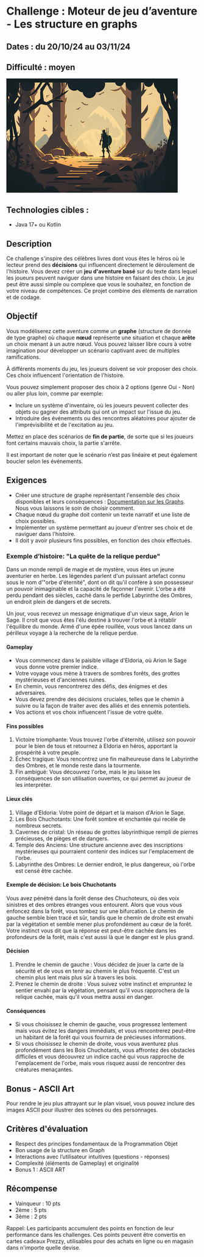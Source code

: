 # Challenge : Moteur de jeu d’aventure - Les structure en graphs

## Dates : du 20/10/24 au 03/11/24

## Difficulté : moyen

![Illustration](./_images/guerrier.jpg "Illustration")

## Technologies cibles : 
- Java 17+ ou Kotlin

## Description
Ce challenge s'inspire des célèbres livres dont vous êtes le héros où le lecteur prend des **décisions** qui influencent directement le déroulement de l'histoire. 
Vous devez créer un **jeu d'aventure basé** sur du texte dans lequel les joueurs peuvent naviguer dans une histoire en faisant des choix. Le jeu peut être aussi simple ou complexe que vous le souhaitez, en fonction de votre niveau de compétences. Ce projet combine des éléments de narration et de codage.

## Objectif
Vous modéliserez cette aventure comme un **graphe** (structure de donnée de type graphe) où chaque **nœud** représente une situation et chaque **arête** un choix menant à un autre nœud. Vous pouvez laisser libre cours à votre imagination pour développer un scénario captivant avec de multiples ramifications.

À différents moments du jeu, les joueurs doivent se voir proposer des choix. Ces choix influencent l'orientation de l'histoire.

Vous pouvez simplement proposer des choix à 2 options (genre Oui - Non) ou aller plus loin, comme par exemple:

- Inclure un système d'inventaire, où les joueurs peuvent collecter des objets ou gagner des attributs qui ont un impact sur l'issue du jeu.
- Introduire des événements ou des rencontres aléatoires pour ajouter de l'imprévisibilité et de l'excitation au jeu.

Mettez en place des scénarios de **fin de partie**, de sorte que si les joueurs font certains mauvais choix, la partie s'arrête.

Il est important de noter que le scénario n’est pas linéaire et peut également boucler selon les événements. 

## Exigences
- Créer une structure de graphe représentant l'ensemble des choix disponibles et leurs conséquences :
[Documentation sur les Graphs](https://www.geeksforgeeks.org/graph-data-structure-and-algorithms/). Nous vous laissons le soin de choisir comment.
- Chaque nœud du graphe doit contenir un texte narratif et une liste de choix possibles.
- Implémenter un système permettant au joueur d'entrer ses choix et de naviguer dans l'histoire.
- Il doit y avoir plusieurs fins possibles, en fonction des choix effectués.

### Exemple d’histoire: "La quête de la relique perdue"

Dans un monde rempli de magie et de mystère, vous êtes un jeune aventurier en herbe. Les légendes parlent d'un puissant artefact connu sous le nom d'"orbe d'éternité", dont on dit qu'il confère à son possesseur un pouvoir inimaginable et la capacité de façonner l'avenir. L'orbe a été perdu pendant des siècles, caché dans le perfide Labyrinthe des Ombres, un endroit plein de dangers et de secrets.

Un jour, vous recevez un message énigmatique d'un vieux sage, Arion le Sage. Il croit que vous êtes l'élu destiné à trouver l'orbe et à rétablir l'équilibre du monde. Armé d'une épée rouillée, vous vous lancez dans un périlleux voyage à la recherche de la relique perdue.

#### Gameplay
- Vous commencez dans le paisible village d'Eldoria, où Arion le Sage vous donne votre premier indice.
- Votre voyage vous mène à travers de sombres forêts, des grottes mystérieuses et d'anciennes ruines.
- En chemin, vous rencontrerez des défis, des énigmes et des adversaires.
- Vous devez prendre des décisions cruciales, telles que le chemin à suivre ou la façon de traiter avec des alliés et des ennemis potentiels.
- Vos actions et vos choix influencent l'issue de votre quête.

#### Fins possibles
1. Victoire triomphante: Vous trouvez l'orbe d'éternité, utilisez son pouvoir pour le bien de tous et retournez à Eldoria en héros, apportant la prospérité à votre peuple.
2. Échec tragique: Vous rencontrez une fin malheureuse dans le Labyrinthe des Ombres, et le monde reste dans la tourmente.
3. Fin ambiguë: Vous découvrez l'orbe, mais le jeu laisse les conséquences de son utilisation ouvertes, ce qui permet au joueur de les interpréter.

#### Lieux clés
1. Village d'Eldoria: Votre point de départ et la maison d'Arion le Sage.
2. Les Bois Chuchotants: Une forêt sombre et enchantée qui recèle de nombreux secrets.
3. Cavernes de cristal: Un réseau de grottes labyrinthique rempli de pierres précieuses, de pièges et de dangers.
4. Temple des Anciens: Une structure ancienne avec des inscriptions mystérieuses qui pourraient contenir des indices sur l'emplacement de l'orbe.
5. Labyrinthe des Ombres: Le dernier endroit, le plus dangereux, où l'orbe est censé être cachée.

#### Exemple de décision: Le bois Chuchotants
Vous avez pénétré dans la forêt dense des Chuchoteurs, où des voix sinistres et des ombres étranges vous entourent. Alors que vous vous enfoncez dans la forêt, vous tombez sur une bifurcation. Le chemin de gauche semble bien tracé et sûr, tandis que le chemin de droite est envahi par la végétation et semble mener plus profondément au cœur de la forêt. Votre instinct vous dit que la réponse est peut-être cachée dans les profondeurs de la forêt, mais c'est aussi là que le danger est le plus grand.

#### Décision
1. Prendre le chemin de gauche : Vous décidez de jouer la carte de la sécurité et de vous en tenir au chemin le plus fréquenté. C'est un chemin plus lent mais plus sûr à travers les bois.
2. Prenez le chemin de droite : Vous suivez votre instinct et empruntez le sentier envahi par la végétation, pensant qu'il vous rapprochera de la relique cachée, mais qu'il vous mettra aussi en danger.

#### Conséquences
- Si vous choisissez le chemin de gauche, vous progressez lentement mais vous évitez les dangers immédiats, et vous rencontrerez peut-être un habitant de la forêt qui vous fournira de précieuses informations.
- Si vous choisissez le chemin de droite, vous vous aventurez plus profondément dans les Bois Chuchotants, vous affrontez des obstacles difficiles et vous découvrez un indice caché qui vous rapproche de l'emplacement de l'orbe, mais vous risquez aussi de rencontrer des créatures menaçantes.


## Bonus - ASCII Art
Pour rendre le jeu plus attrayant sur le plan visuel, vous pouvez inclure des images ASCII pour illustrer des scènes ou des personnages.

## Critères d'évaluation

- Respect des principes fondamentaux de la Programmation Objet 
- Bon usage de la structure en Graph
- Interactions avec l’utilisateur intuitives (questions - réponses)
- Complexité (éléments de Gameplay) et originalité
- Bonus 1 : ASCII ART


## Récompense
- Vainqueur : 10 pts
- 2ème : 5 pts
- 3ème : 2 pts

Rappel: Les participants accumulent des points en fonction de leur performance dans les challenges. Ces points peuvent être convertis en cartes cadeaux Prezzy, utilisables pour des achats en ligne ou en magasin dans n'importe quelle devise.
